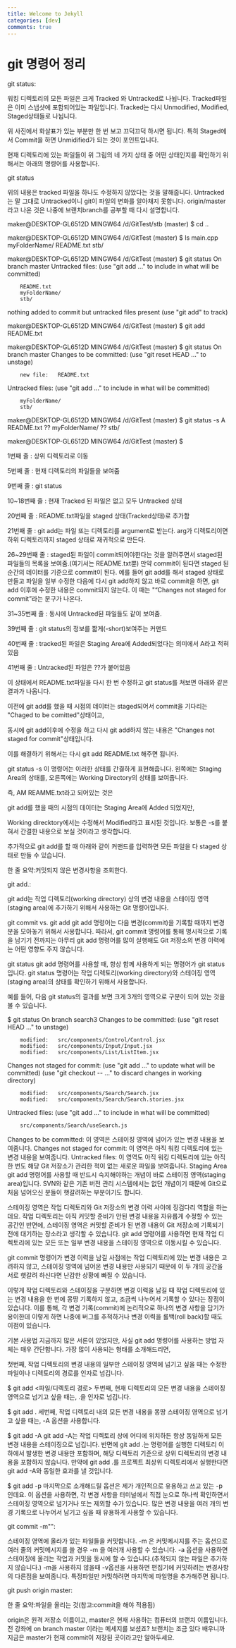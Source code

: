 ```yaml
---
title: Welcome to Jekyll
categories: [dev]
comments: true
---
```

git 명령어 정리
=============
git status:

워킹 디렉토리의 모든 파일은 크게 Tracked 와 Untracked로 나뉩니다.  Tracked파일은 이미 스냅샷에 포함되어있는 파일입니다.  Tracked는 다시 Unmodified, Modified, Staged상태들로 나뉩니다.  





위 사진에서 화살표가 있는 부분만 한 번 보고 끄덕끄덕 하시면 됩니다. 특히 Staged에서 Commit을 하면 Unmidified가 되는 것이 포인트입니다.

현재 디렉토리에 있는 파일들이 위 그림의 네 가지 상태 중 어떤 상태인지를 확인하기 위해서는 아래의 명령어를 사용합니다. 



git status 


위의 내용은 tracked 파일을 하나도 수정하지 않았다는 것을 말해줍니다.  Untracked는 말 그대로 Untracked이니 git이 파일의 변화를 알아채지 못합니다. origin/master라고 나온 것은 나중에 브랜치branch를 공부할 때 다시 설명합니다.



maker@DESKTOP-GL6512D MINGW64 /d/GitTest/stb (master)
$ cd ..

maker@DESKTOP-GL6512D MINGW64 /d/GitTest (master)
$ ls
main.cpp  myFolderName/  README.txt  stb/

maker@DESKTOP-GL6512D MINGW64 /d/GitTest (master)
$ git status
On branch master
Untracked files:
  (use "git add <file>..." to include in what will be committed)

        README.txt
        myFolderName/
        stb/

nothing added to commit but untracked files present (use "git add" to track)

maker@DESKTOP-GL6512D MINGW64 /d/GitTest (master)
$ git add README.txt

maker@DESKTOP-GL6512D MINGW64 /d/GitTest (master)
$ git status
On branch master
Changes to be committed:
  (use "git reset HEAD <file>..." to unstage)

        new file:   README.txt

Untracked files:
  (use "git add <file>..." to include in what will be committed)

        myFolderName/
        stb/


maker@DESKTOP-GL6512D MINGW64 /d/GitTest (master)
$ git status -s
A  README.txt
?? myFolderName/
?? stb/

maker@DESKTOP-GL6512D MINGW64 /d/GitTest (master)
$

1번째 줄 : 상위 디렉토리로 이동

5번째 줄 : 현재 디렉토리의 파일들을 보여줌

9번째 줄 : git status

10~18번째 줄 : 현재 Tracked 된 파일은 없고 모두 Untracked 상태

20번째 줄 : README.txt파일을 staged 상태(Tracked상태)로 추가함

21번째 줄 : git add는 파일 또는 디렉토리를 argument로 받는다. arg가 디렉토리이면 하위 디렉토리까지 staged 상태로 재귀적으로 만든다.

26~29번째 줄 : staged된 파일이 commit되어야한다는 것을 알려주면서 staged된 파일들의 목록을 보여줌.(여기서는 README.txt뿐) 만약 commit이 된다면 staged 된 순간의 데이터를 기준으로 commit이 된다. 예를 들어 git add를 해서 staged 상태로 만들고 파일을 일부 수정한 다음에 다시 git add하지 않고 바로 commit을 하면, git add 이후에 수정한 내용은 commit되지 않는다. 이 때는 "“Changes not staged for commit”라는 문구가 나온다.

31~35번째 줄 : 동시에 Untracked된 파일들도 같이 보여줌. 

39번째 줄 : git status의 정보를 짧게(-short)보여주는 커맨드

40번째 줄 : tracked된 파일은 Staging Area에 Added되었다는 의미에서 A라고 적혀있음

41번째 줄 : Untracked된 파일은 ??가 붙어있음



이 상태에서 README.txt파일을 다시 한 번 수정하고 git status를 쳐보면 아래와 같은 결과가 나옵니다. 



이전에 git add를 했을 때 시점의 데이터는 staged되어서 commit을 기다리는 "Chaged to be comitted"상태이고,

동시에 git add이후에 수정을 하고 다시 git add하지 않는 내용은 "Changes not staged for commit"상태입니다. 

이를 해결하기 위해서는 다시 git add README.txt 해주면 됩니다. 



git status -s
이 명령어는 이러한 상태를 간결하게 표현해줍니다. 왼쪽에는 Staging Area의 상태를, 오른쪽에는 Working Directory의 상태를 보여줍니다.





즉, AM REAMME.txt라고 되어있는 것은

git add를 했을 때의 시점의 데이터는 Staging Area에 Added 되었지만, 

Working direcktory에서는 수정해서 Modified라고 표시된 것입니다. 보통은 -s를 붙혀서 간결한 내용으로 보실 것이라고 생각합니다. 



추가적으로 git add를 할 때 아래와 같이 커맨드를 입력하면 모든 파일을 다 staged 상태로 만들 수 있습니다. 

한 줄 요약:커밋되지 않은 변경사항을 조회한다.

git add.:

git add는 작업 디렉토리(working directory) 상의 변경 내용을 스테이징 영역(staging area)에 추가하기 위해서 사용하는 Git 명령어입니다.

git commit vs. git add
git add 명령어는 다음 변경(commit)을 기록할 때까지 변경분을 모아놓기 위해서 사용합니다. 따라서, git commit 명령어를 통해 명시적으로 기록을 남기기 전까지는 아무리 git add 명령어를 많이 실행해도 Git 저장소의 변경 이력에는 어떤 영향도 주지 않습니다.

git status
git add 명령어를 사용할 때, 항상 함께 사용하게 되는 명령어가 git status 입니다. git status 명령어는 작업 디렉토리(working directory)와 스테이징 영역(staging area)의 상태를 확인하기 위해서 사용합니다.

예를 들어, 다음 git status의 결과를 보면 크게 3개의 영역으로 구분이 되어 있는 것을 볼 수 있습니다.

$ git status
On branch search3
Changes to be committed:
  (use "git reset HEAD <file>..." to unstage)

        modified:   src/components/Control/Control.jsx
        modified:   src/components/Input/Input.jsx
        modified:   src/components/List/ListItem.jsx

Changes not staged for commit:
  (use "git add <file>..." to update what will be committed)
  (use "git checkout -- <file>..." to discard changes in working directory)

        modified:   src/components/Search/Search.jsx
        modified:   src/components/Search/Search.stories.jsx

Untracked files:
  (use "git add <file>..." to include in what will be committed)

        src/components/Search/useSearch.js
Changes to be committed: 이 영역은 스테이징 영역에 넘어가 있는 변경 내용을 보여줍니다.
Changes not staged for commit: 이 영역은 아직 워킹 디렉토리에 있는 변경 내용을 보여줍니다.
Untracked files: 이 영역도 아직 워킹 디렉토리에 있는 아직 한 번도 해당 Git 저장소가 관리한 적이 없는 새로운 파일을 보여줍니다.
Staging Area
git add 명령어를 사용할 때 반드시 숙지해야하는 개념이 바로 스테이징 영역(staging area)입니다. SVN와 같은 기존 버전 관리 시스템에서는 없던 개념이기 때문에 Git으로 처음 넘어오신 분들이 햇갈려하는 부분이기도 합니다.

스테이징 영역은 작업 디렉토리와 Git 저장소의 변경 이력 사이에 징검다리 역할을 하는데요. 작업 디렉토리는 아직 커밋할 준비가 안된 변경 내용을 자유롭게 수정할 수 있는 공간인 반면에, 스테이징 영역은 커밋할 준비가 된 변경 내용이 Git 저장소에 기록되기 전에 대기하는 장소라고 생각할 수 있습니다. git add 명령어를 사용하면 현재 작업 디렉토리에 있는 모든 또는 일부 변경 내용을 스테이징 영역으로 이동시킬 수 있습니다.

git commit 명령어가 변경 이력을 남길 사점에는 작업 디렉토리에 있는 변경 내용은 고려하지 않고, 스테이징 영역에 넘어온 변경 내용만 사용되기 때문에 이 두 개의 공간을 서로 햇갈려 하신다면 난감한 상황에 빠질 수 있습니다.

이렇게 작업 디렉토리와 스테이징을 구분하면 변경 이력을 남길 때 작업 디렉토리에 있는 변경 내용을 한 번에 몽땅 기록하지 않고, 조금씩 나누어서 기록할 수 있다는 장점이 있습니다. 이를 통해, 각 변경 기록(commit)에 논리적으로 하나의 변경 사항을 담기가 용이한데 이렇게 하면 나중에 버그를 추적하거나 변경 이력을 롤백(roll back)할 때도 이점이 있습니다.

기본 사용법
지금까지 많은 서론이 있었지만, 사실 git add 명령어를 사용하는 방법 자체는 매우 간단합니다. 가장 많이 사용되는 형태를 소개해드리면,

첫번째, 작업 디렉토리의 변경 내용의 일부만 스테이징 영역에 넘기고 싶을 때는 수정한 파일이나 디렉토리의 경로를 인자로 넘깁니다.

$ git add <파일/디렉토리 경로>
두번째, 현재 디렉토리의 모든 변경 내용을 스테이징 영역으로 넘기고 싶을 때는, .을 인자로 넘김니다.

$ git add .
세번째, 작업 디렉토리 내의 모든 변경 내용을 몽땅 스테이징 영역으로 넘기고 싶을 때는, -A 옵션을 사용합니다.

$ git add -A
git add -A는 작업 디렉토리 상에 어디에 위치하든 항상 동일하게 모든 변경 내용을 스테이징으로 넘깁니다. 반면에 git add .는 명령어를 실행한 디렉토리 이하에서 발생한 변경 내용만 포함하며, 해당 디렉토리 기준으로 상위 디렉토리의 변경 내용을 포함하지 않습니다. 만약에 git add .를 프로젝트 최상위 디렉토리에서 실행한다면 git add -A와 동일한 효과를 낼 것입니다.

$ git add -p
마지막으로 소개해드릴 옵션은 제가 개인적으로 유용하고 쓰고 있는 -p 인데요. 이 옵션을 사용하면, 각 변경 사항을 터미널에서 직접 눈으로 하나씩 확인하면서 스테이징 영역으로 넘기거나 또는 제외할 수가 있습니다. 많은 변경 내용을 여러 개의 변경 기록으로 나누어서 남기고 싶을 때 유용하게 사용할 수 있습니다.


git commit -m"":

스테이징 영역에 올라가 있는 파일들을 커밋합니다. -m 은 커밋메시지를 주는 옵션으로 여러 줄의 커밋메시지를 쓸 경우 -m 을 여러개 사용할 수 있습니다. -a 옵션을 사용하면 스테이징에 올리는 작업과 커밋을 동시에 할 수 있습니다.(추적되지 않는 파일은 추가하지 않습니다.) -m을 사용하지 않을때 -v옵션을 사용하면 편집기에 커밋하려는 변경사항의 다른점을 보여줍니다. 특정파일만 커밋하려면 마지막에 파일명을 추가해주면 됩니다.


git push origin master:

한 줄 요약:파일을 올리는 것(참고:commit을 해야 적용됨)

 origin은 원격 저장소 이름이고, master은 현재 사용하는 컴퓨터의 브랜치 이름입니다. 전 강좌에 on branch master 이라는 메세지를 보셨죠? 브랜치는 조금 있다 배우니까 지금은 master가 현재 commit이 저장된 곳이라고만 알아두세요.

